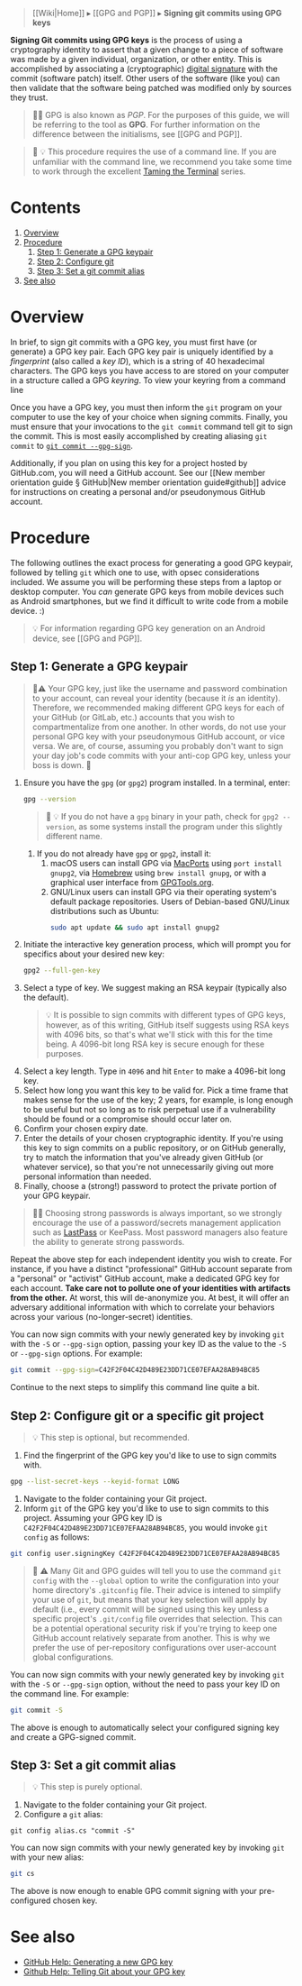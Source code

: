 > [[Wiki|Home]] ▸ [[GPG and PGP]] ▸ **Signing git commits using GPG keys**

**Signing Git commits using GPG keys** is the process of using a cryptography identity to assert that a given change to a piece of software was made by a given individual, organization, or other entity. This is accomplished by associating a (cryptographic) [digital signature](https://simple.wikipedia.org/wiki/Digital_signature) with the commit (software patch) itself. Other users of the software (like you) can then validate that the software being patched was modified only by sources they trust.

> 🔰📖 GPG is also known as _PGP_. For the purposes of this guide, we will be referring to the tool as **GPG**. For further information on the difference between the initialisms, see [[GPG and PGP]].

> :beginner: :bulb: This procedure requires the use of a command line. If you are unfamiliar with the command line, we recommend you take some time to work through the excellent [Taming the Terminal](https://www.bartbusschots.ie/s/blog/taming-the-terminal/) series.

# Contents

1. [Overview](#overview)
1. [Procedure](#procedure)
    1. [Step 1: Generate a GPG keypair](#step-1-generate-a-gpg-keypair)
    1. [Step 2: Configure git](#step-2-configure-git-or-a-specific-git-project)
    1. [Step 3: Set a git commit alias](#step-3-set-a-git-commit-alias)
1. [See also](#see-also)

# Overview

In brief, to sign git commits with a GPG key, you must first have (or generate) a GPG key pair. Each GPG key pair is uniquely identified by a *fingerprint* (also called a *key ID*), which is a string of 40 hexadecimal characters. The GPG keys you have access to are stored on your computer in a structure called a GPG *keyring*. To view your keyring from a command line

Once you have a GPG key, you must then inform the `git` program on your computer to use the key of your choice when signing commits. Finally, you must ensure that your invocations to the `git commit` command tell git to sign the commit. This is most easily accomplished by creating aliasing `git commit` to [`git commit --gpg-sign`]().

Additionally, if you plan on using this key for a project hosted by GitHub.com, you will need a GitHub account. See our [[New member orientation guide § GitHub|New member orientation guide#github]] advice for instructions on creating a personal and/or pseudonymous GitHub account.

# Procedure

The following outlines the exact process for generating a good GPG keypair, followed by telling `git` which one to use, with opsec considerations included. We assume you will be performing these steps from a laptop or desktop computer. You _can_ generate GPG keys from mobile devices such as Android smartphones, but we find it difficult to write code from a mobile device. :)

> :bulb: For information regarding GPG key generation on an Android device, see [[GPG and PGP]].

## Step 1: Generate a GPG keypair

> :beginner::warning: Your GPG key, just like the username and password combination to your account, can reveal your identity (because it _is_ an identity). Therefore, we recommended making different GPG keys for each of your GitHub (or GitLab, etc.) accounts that you wish to compartmentalize from one another. In other words, do not use your personal GPG key with your pseudonymous GitHub account, or vice versa. We are, of course, assuming you probably don't want to sign your day job's code commits with your anti-cop GPG key, unless your boss is down. :black_flag:

1. Ensure you have the `gpg` (or `gpg2`) program installed. In a terminal, enter:
    ```sh
    gpg --version
    ```
    > 🔰 💡 If you do not have a `gpg` binary in your path, check for `gpg2 --version`, as some systems install the program under this slightly different name.
    1. If you do not already have `gpg` or `gpg2`, install it:
        1. macOS users can install GPG via [MacPorts](https://www.macports.org/) using `port install gnupg2`, via [Homebrew](https://brew.sh/) using `brew install gnupg`, or with a graphical user interface from [GPGTools.org](https://gpgtools.org/).
        1. GNU/Linux users can install GPG via their operating system's default package repositories. Users of Debian-based GNU/Linux distributions such as Ubuntu:
            ```sh
            sudo apt update && sudo apt install gnupg2
            ```
1. Initiate the interactive key generation process, which will prompt you for specifics about your desired new key:
    ```sh
    gpg2 --full-gen-key
    ```
1. Select a type of key. We suggest making an RSA keypair (typically also the default).
    > :bulb: It is possible to sign commits with different types of GPG keys, however, as of this writing, GitHub itself suggests using RSA keys with 4096 bits, so that's what we'll stick with this for the time being. A 4096-bit long RSA key is secure enough for these purposes.
1. Select a key length. Type in `4096` and hit `Enter` to make a 4096-bit long key.
1. Select how long you want this key to be valid for. Pick a time frame that makes sense for the use of the key; 2 years, for example, is long enough to be useful but not so long as to risk perpetual use if a vulnerability should be found or a compromise should occur later on.
1. Confirm your chosen expiry date.
1. Enter the details of your chosen cryptographic identity. If you're using this key to sign commits on a public repository, or on GitHub generally, try to match the information that you've already given GitHub (or whatever service), so that you're not unnecessarily giving out more personal information than needed.
1. Finally, choose a (strong!) password to protect the private portion of your GPG keypair.
> :beginner::bulb: Choosing strong passwords is always important, so we strongly encourage the use of a password/secrets management application such as [LastPass](https://lastpass.com/) or KeePass. Most password managers also feature the ability to generate strong passwords.

Repeat the above step for each independent identity you wish to create. For instance, if you have a distinct "professional" GitHub account separate from a "personal" or "activist" GitHub account, make a dedicated GPG key for each account. **Take care not to pollute one of your identities with artifacts from the other.** At worst, this will de-anonymize you. At best, it will offer an adversary additional information with which to correlate your behaviors across your various (no-longer-secret) identities.

You can now sign commits with your newly generated key by invoking `git` with the `-S` or `--gpg-sign` option, passing your key ID as the value to the `-S` or `--gpg-sign` options. For example:

```sh
git commit --gpg-sign=C42F2F04C42D489E23DD71CE07EFAA28AB94BC85
```

Continue to the next steps to simplify this command line quite a bit.

## Step 2: Configure git or a specific git project

> :bulb: This step is optional, but recommended.

1. Find the fingerprint of the GPG key you'd like to use to sign commits with.
```sh
gpg --list-secret-keys --keyid-format LONG
```
1. Navigate to the folder containing your Git project.
1. Inform `git` of the GPG key you'd like to use to sign commits to this project. Assuming your GPG key ID is `C42F2F04C42D489E23DD71CE07EFAA28AB94BC85`, you would invoke `git config` as follows:
```sh
git config user.signingKey C42F2F04C42D489E23DD71CE07EFAA28AB94BC85
```

> :beginner: :warning: Many Git and GPG guides will tell you to use the command `git config` with the `--global` option to write the configuration into your home directory's `.gitconfig` file. Their advice is intened to simplify your use of `git`, but means that your key selection will apply by default (i.e., every commit will be signed using this key unless a specific project's `.git/config` file overrides that selection. This can be a potential operational security risk if you're trying to keep one GitHub account relatively separate from another. This is why we prefer the use of per-repository configurations over user-account global configurations.

You can now sign commits with your newly generated key by invoking `git` with the `-S` or `--gpg-sign` option, without the need to pass your key ID on the command line. For example:

```sh
git commit -S
```

The above is enough to automatically select your configured signing key and create a GPG-signed commit.

## Step 3: Set a git commit alias

> :bulb: This step is purely optional.

1. Navigate to the folder containing your Git project.
1. Configure a `git` alias:
```
git config alias.cs "commit -S"
```

You can now sign commits with your newly generated key by invoking `git` with your new alias:

```sh
git cs
```

The above is now enough to enable GPG commit signing with your pre-configured chosen key.

# See also

* [GitHub Help: Generating a new GPG key](https://help.github.com/articles/generating-a-new-gpg-key/)
* [Github Help: Telling Git about your GPG key](https://help.github.com/articles/telling-git-about-your-gpg-key/)